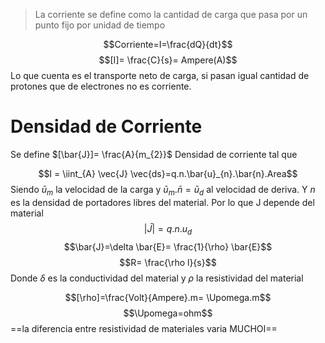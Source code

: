 > La corriente se define como la cantidad de carga que pasa por un punto fijo por unidad de tiempo

$$Corriente=I=\frac{dQ}{dt}$$
$$[I]= \frac{C}{s}= Ampere(A)$$
Lo que cuenta es el transporte neto de carga, si pasan igual cantidad de protones que de electrones no es corriente.
# Densidad de Corriente
Se define $[\bar{J}]= \frac{A}{m_{2}}$ Densidad de corriente tal que 

$$I = \iint_{A} \vec{J} \vec{ds}=q.n.\bar{u}_{n}.\bar{n}.Area$$
Siendo $\bar{u}_{m}$ la velocidad de la carga y $\bar{u}_{m}.\bar{n} =\bar{u}_{d}$ al velocidad de deriva. Y $n$ es la densidad de portadores libres del material. Por lo que J depende del material
$$|\bar{J}|=q.n.u_{d}$$
$$\bar{J}=\delta \bar{E}= \frac{1}{\rho} \bar{E}$$
$$R= \frac{\rho l}{s}$$
Donde $\delta$ es la conductividad del material y $\rho$ la resistividad del material

$$[\rho]=\frac{Volt}{Ampere}.m= \Upomega.m$$ $$\Upomega=ohm$$
==la diferencia entre resistividad de materiales varia MUCHOI==